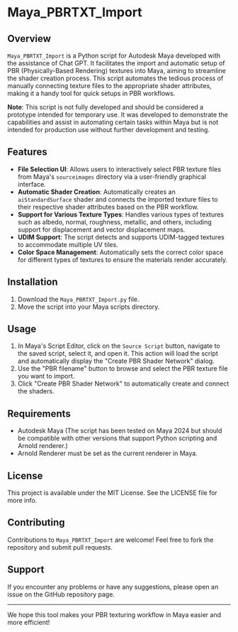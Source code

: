 # Maya_PBRTXT_Import

## Overview
`Maya_PBRTXT_Import` is a Python script for Autodesk Maya developed with the assistance of Chat GPT. It facilitates the import and automatic setup of PBR (Physically-Based Rendering) textures into Maya, aiming to streamline the shader creation process. This script automates the tedious process of manually connecting texture files to the appropriate shader attributes, making it a handy tool for quick setups in PBR workflows.

**Note**: This script is not fully developed and should be considered a prototype intended for temporary use. It was developed to demonstrate the capabilities and assist in automating certain tasks within Maya but is not intended for production use without further development and testing.


## Features
- **File Selection UI**: Allows users to interactively select PBR texture files from Maya's `sourceimages` directory via a user-friendly graphical interface.
- **Automatic Shader Creation**: Automatically creates an `aiStandardSurface` shader and connects the imported texture files to their respective shader attributes based on the PBR workflow.
- **Support for Various Texture Types**: Handles various types of textures such as albedo, normal, roughness, metallic, and others, including support for displacement and vector displacement maps.
- **UDIM Support**: The script detects and supports UDIM-tagged textures to accommodate multiple UV tiles.
- **Color Space Management**: Automatically sets the correct color space for different types of textures to ensure the materials render accurately.

## Installation
1. Download the `Maya_PBRTXT_Import.py` file.
2. Move the script into your Maya scripts directory.

## Usage
1. In Maya's Script Editor, click on the `Source Script` button, navigate to the saved script, select it, and open it. This action will load the script and automatically display the "Create PBR Shader Network" dialog.
2. Use the "PBR filename" button to browse and select the PBR texture file you want to import.
3. Click "Create PBR Shader Network" to automatically create and connect the shaders.

## Requirements
- Autodesk Maya (The script has been tested on Maya 2024 but should be compatible with other versions that support Python scripting and Arnold renderer.)
- Arnold Renderer must be set as the current renderer in Maya.

## License
This project is available under the MIT License. See the LICENSE file for more info.

## Contributing
Contributions to `Maya_PBRTXT_Import` are welcome! Feel free to fork the repository and submit pull requests.

## Support
If you encounter any problems or have any suggestions, please open an issue on the GitHub repository page.

---

We hope this tool makes your PBR texturing workflow in Maya easier and more efficient!
